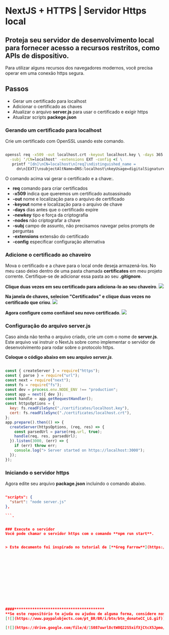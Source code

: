# NextJS + HTTPS | Servidor Https local

## Proteja seu servidor de desenvolvimento local para fornecer acesso a recursos restritos, como APIs de dispositivo.

Para utilizar alguns recursos dos navegadores modernos, você precisa operar em uma conexão https segura.

## Passos

* Gerar um certificado para localhost
* Adicionar o certificado as chaves
* Atualizar o arquivo **server.js** para usar o certificado e exigir https
* Atualizar scripts **packege.json**

### Gerando um certificado para localhost
Crie um certificado com OpenSSL usando este comando.

```cmd

openssl req -x509 -out localhost.crt -keyout localhost.key \ -days 365 \ -newkey rsa:2048 -nodes -sha256 \
  -subj '/CN=localhost' -extensions EXT -config <( \
   printf "[dn]\nCN=localhost\n[req]\ndistinguished_name = 
	 dn\n[EXT]\nsubjectAltName=DNS:localhost\nkeyUsage=digitalSignature\nextendedKeyUsage=serverAuth")	

```

O comando acima vai gerar o certificado e a chave:.

* __req__ comando para criar certificados
* __-x509__ indica que queremos um certificado autoassinado
* __-out__ nome e localização para o arquivo de certificado
* __-keyout__ nome e localização para o arquivo de chave
* __-days__ dias antes que o certificado expire
* __-newkey__ tipo e força da criptografia
* __-nodes__ não criptografar a chave
* __-subj__ campo de assunto, não precisamos navegar pelos prompts de perguntas
* __-extensions__ extensão do certificado
* __-config__ especificar configuração alternativa

### Adicione o certificado ao chaveiro
Mova o certificado e a chave para o local onde deseja armazená-los.
No meu caso deixo dentro de uma pasta chamada **certificates** em meu projeto corrente.
Certifique-se de adicionar essa pasta ao seu **.gitignore**.

**Clique duas vezes em seu certificado para adiciona-lo ao seu chaveiro**.
![](https://miro.medium.com/max/700/1*eNCvApvyh3NulxRwKYoGSA.png)

**Na janela de chaves, selecion "Certificados" e clique duas vezes no certificado que criou**.
![](https://miro.medium.com/max/700/1*AWe0KVFSoGbsmwkmKmJ6RA.png)


**Agora configure como confiável seu novo certificado**.
![](https://miro.medium.com/max/700/1*2X70fHxS8qP9e9eMrJ6UTg.png)


### Configuração do arquivo **server.js**
Caso ainda não tenha o arquivo criado, crie um com o nome de **server.js**.
Este arquivo vai instruir o NextJs sobre como implementar o servidor de desenvolvimento para rodar sobre o protocolo https.

**Coloque o código abaixo em seu arquivo _server.js_**.
```javascript

const { createServer } = require("https");
const { parse } = require("url");
const next = require("next");
const fs = require("fs");
const dev = process.env.NODE_ENV !== "production";
const app = next({ dev });
const handle = app.getRequestHandler();
const httpsOptions = {
  key: fs.readFileSync("./certificates/localhost.key"),
  cert: fs.readFileSync("./certificates/localhost.crt"),
};
app.prepare().then(() => {
  createServer(httpsOptions, (req, res) => {
    const parsedUrl = parse(req.url, true);
    handle(req, res, parsedUrl);
  }).listen(3000, (err) => {
    if (err) throw err;
    console.log("> Server started on https://localhost:3000");
  });
});

```

### Iniciando o servidor https
Agora edite seu arquivo **package.json** incluindo o comando abaixo.

```json

"scripts": {
  "start": "node server.js"
},

```.


### Execute o servidor
Você pode chamar o servidor https com o comando **npm run start**.


> Este documento foi inspirado no tutorial de [**Greg Farrow**](https://medium.com/responsetap-engineering/nextjs-https-for-a-local-dev-server-98bb441eabd7).













####****************************************
**Se este repositório te ajuda ou ajudou de alguma forma, considere nos fazer uma doação**.
[![](https://www.paypalobjects.com/pt_BR/BR/i/btn/btn_donateCC_LG.gif)](https://www.paypal.com/donate?hosted_button_id=T4ZWGJ7HPHK5A)

[![](https://drive.google.com/file/d/1S087uwrl8ctW0Q22S5xifXjCtcX5Jpmo/view?usp=sharing)](https://www.paypal.com/donate?hosted_button_id=T4ZWGJ7HPHK5A)

















	
	






  